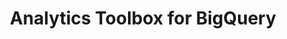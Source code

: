 ---
title: Analytics Toolbox for BigQuery
description: "Unlock Spatial Analytics in BigQuery"
icon: "/img/icons/bigquery-analytics-toolbox.png"
type: examples
category: retail
layout: categories/list
euFlag: true
---